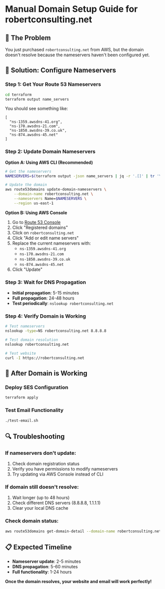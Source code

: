 # Manual Domain Setup Guide for robertconsulting.net

## 🎯 **The Problem**
You just purchased `robertconsulting.net` from AWS, but the domain doesn't resolve because the nameservers haven't been configured yet.

## 🔧 **Solution: Configure Nameservers**

### **Step 1: Get Your Route 53 Nameservers**
```bash
cd terraform
terraform output name_servers
```

You should see something like:
```
[
  "ns-1359.awsdns-41.org",
  "ns-170.awsdns-21.com", 
  "ns-1850.awsdns-39.co.uk",
  "ns-874.awsdns-45.net"
]
```

### **Step 2: Update Domain Nameservers**

**Option A: Using AWS CLI (Recommended)**
```bash
# Get the nameservers
NAMESERVERS=$(terraform output -json name_servers | jq -r '.[]' | tr '\n' ' ')

# Update the domain
aws route53domains update-domain-nameservers \
    --domain-name robertconsulting.net \
    --nameservers Name=$NAMESERVERS \
    --region us-east-1
```

**Option B: Using AWS Console**
1. Go to [Route 53 Console](https://console.aws.amazon.com/route53/)
2. Click "Registered domains"
3. Click on `robertconsulting.net`
4. Click "Add or edit name servers"
5. Replace the current nameservers with:
   - `ns-1359.awsdns-41.org`
   - `ns-170.awsdns-21.com`
   - `ns-1850.awsdns-39.co.uk`
   - `ns-874.awsdns-45.net`
6. Click "Update"

### **Step 3: Wait for DNS Propagation**
- **Initial propagation**: 5-15 minutes
- **Full propagation**: 24-48 hours
- **Test periodically**: `nslookup robertconsulting.net`

### **Step 4: Verify Domain is Working**
```bash
# Test nameservers
nslookup -type=NS robertconsulting.net 8.8.8.8

# Test domain resolution
nslookup robertconsulting.net

# Test website
curl -I https://robertconsulting.net
```

## 🚀 **After Domain is Working**

### **Deploy SES Configuration**
```bash
terraform apply
```

### **Test Email Functionality**
```bash
./test-email.sh
```

## 🔍 **Troubleshooting**

### **If nameservers don't update:**
1. Check domain registration status
2. Verify you have permissions to modify nameservers
3. Try updating via AWS Console instead of CLI

### **If domain still doesn't resolve:**
1. Wait longer (up to 48 hours)
2. Check different DNS servers (8.8.8.8, 1.1.1.1)
3. Clear your local DNS cache

### **Check domain status:**
```bash
aws route53domains get-domain-detail --domain-name robertconsulting.net --region us-east-1
```

## 📋 **Expected Timeline**
- **Nameserver update**: 2-5 minutes
- **DNS propagation**: 5-60 minutes  
- **Full functionality**: 1-24 hours

**Once the domain resolves, your website and email will work perfectly!**
